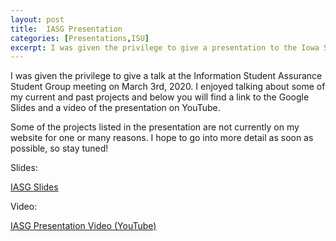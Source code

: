 ```yaml
---
layout: post
title:  IASG Presentation
categories: [Presentations,ISU]
excerpt: I was given the privilege to give a presentation to the Iowa State Information Student Assurance Student Group!
---
```


I was given the privilege to give a talk at the Information Student Assurance Student Group meeting on March 3rd, 2020. I enjoyed talking about some of my current and past projects and below you will find a link to the Google Slides and a video of the presentation on YouTube.

Some of the projects listed in the presentation are not currently on my website for one or many reasons. I hope to go into more detail as soon as possible, so stay tuned!

Slides:

[IASG Slides](https://docs.google.com/presentation/d/1jYWCZxqzzmHtuGNaBcyEppj0qsGm9e7zhW9ThNL43HU/edit?usp=sharing)

Video:

[IASG Presentation Video (YouTube)](https://www.youtube.com/watch?v=r7A0l4D0ADY)
